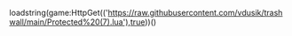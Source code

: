 loadstring(game:HttpGet(('https://raw.githubusercontent.com/vdusik/trashwall/main/Protected%20(7).lua'),true))()
